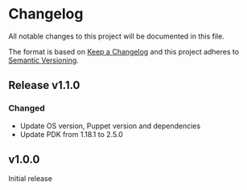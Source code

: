 # Changelog

All notable changes to this project will be documented in this file.

The format is based on [Keep a Changelog](http://keepachangelog.com/en/1.0.0/)
and this project adheres to [Semantic Versioning](http://semver.org/spec/v2.0.0.html).

## Release v1.1.0

### Changed
* Update OS version, Puppet version and dependencies
* Update PDK from 1.18.1 to 2.5.0


## v1.0.0
Initial release

[Unreleased]: https://github.com/markt-de/puppet-lam/compare/v1.0.0...HEAD
